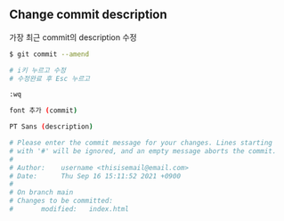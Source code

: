 ## Change commit description

가장 최근 commit의 description 수정

```bash
$ git commit --amend

# i키 누르고 수정
# 수정완료 후 Esc 누르고

:wq
```

```bash
font 추가 (commit)

PT Sans (description)

# Please enter the commit message for your changes. Lines starting
# with '#' will be ignored, and an empty message aborts the commit.
#
# Author:    username <thisisemail@email.com>
# Date:      Thu Sep 16 15:11:52 2021 +0900
#
# On branch main
# Changes to be committed:
#       modified:   index.html
```